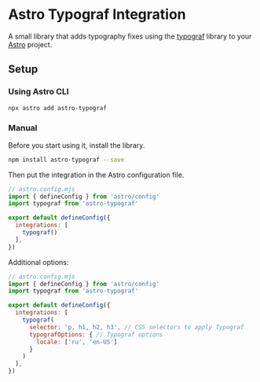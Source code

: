 # Astro Typograf Integration

A small library that adds typography fixes using the [typograf](https://www.npmjs.com/package/typograf) library to your [Astro](https://www.npmjs.com/package/astro) project.

## Setup

### Using Astro CLI

```sh
npx astro add astro-typograf
```

### Manual

Before you start using it, install the library.

```sh
npm install astro-typograf --save
```

Then put the integration in the Astro configuration file.

```js
// astro.config.mjs
import { defineConfig } from 'astro/config'
import typograf from 'astro-typograf'

export default defineConfig({
  integrations: [
    typograf()
  ],
})
```

Additional options:

```js
// astro.config.mjs
import { defineConfig } from 'astro/config'
import typograf from 'astro-typograf'

export default defineConfig({
  integrations: [
    typograf(
      selector: 'p, h1, h2, h3', // CSS selectors to apply Typograf
      typografOptions: { // Typograf options
        locale: ['ru', 'en-US']
      }
    )
  ],
})
```
